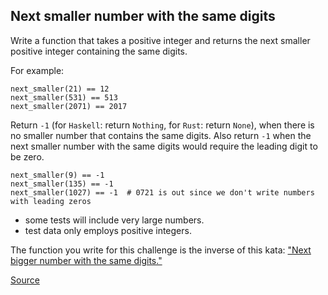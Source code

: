 ## Next smaller number with the same digits

Write a function that takes a positive integer and returns the next smaller positive integer containing the same digits.

For example:

```text
next_smaller(21) == 12
next_smaller(531) == 513
next_smaller(2071) == 2017
```

Return `-1` (for `Haskell`: return `Nothing`, for `Rust`: return `None`), when there is no smaller number that contains the same digits. Also return `-1` when the next smaller number with the same digits would require the leading digit to be zero.

```text
next_smaller(9) == -1
next_smaller(135) == -1
next_smaller(1027) == -1  # 0721 is out since we don't write numbers with leading zeros
```

-   some tests will include very large numbers.
-   test data only employs positive integers.

The function you write for this challenge is the inverse of this kata: ["Next bigger number with the same digits."](http://www.codewars.com/kata/next-bigger-number-with-the-same-digits)

[Source](https://www.codewars.com/kata/5659c6d896bc135c4c00021e)